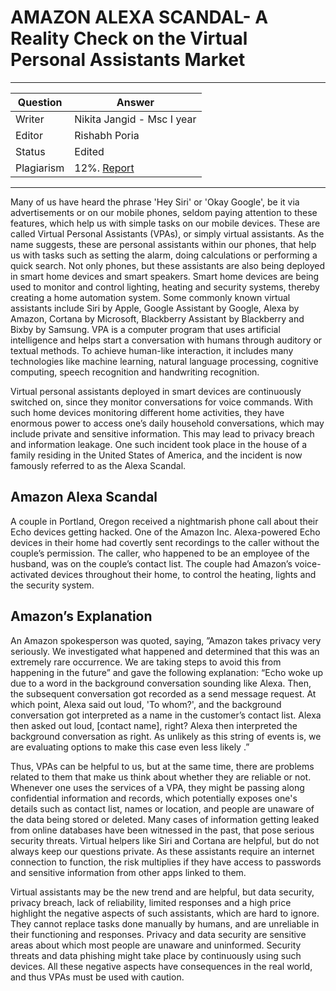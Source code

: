 # AMAZON ALEXA SCANDAL- A Reality Check on the Virtual Personal Assistants Market
---

| Question   | Answer                                                            |
| ---------- | ----------------------------------------------------------------- |
| Writer     | Nikita Jangid - Msc I year                                      |
| Editor     | Rishabh Poria                                                      |
| Status     | Edited |
| Plagiarism | 12%. [Report](https://github.com/RishPoria/Srijan-2021/blob/d8e081095da4a9eb47c160b1db1e385529eae7d4/articles/plagReports/AmazonAlexa.pdf)|

---

Many of us have heard the phrase 'Hey Siri' or 'Okay Google', be it via advertisements or on our mobile phones, seldom paying attention to these features, which help us with simple tasks on our mobile devices. These are called Virtual Personal Assistants (VPAs), or simply virtual assistants. As the name suggests, these are personal assistants within our phones, that help us with tasks such as setting the alarm, doing calculations or performing a quick search. Not only phones, but these assistants are also being deployed in smart home devices and smart speakers. Smart home devices are being used to monitor and control lighting, heating and security systems, thereby creating a home automation system. Some commonly known virtual assistants include Siri by Apple, Google Assistant by Google, Alexa by Amazon, Cortana by Microsoft, Blackberry Assistant by Blackberry and Bixby by Samsung. VPA is a computer program that uses artificial intelligence and helps start a conversation with humans through auditory or textual methods. To achieve human-like interaction, it includes many technologies like machine learning, natural language processing, cognitive computing, speech recognition and handwriting recognition.

Virtual personal assistants deployed in smart devices are continuously switched on, since they monitor conversations for voice commands. With such home devices monitoring different home activities, they have enormous power to access one’s daily household conversations, which may include private and sensitive information. This may lead to privacy breach and information leakage. One such incident took place in the house of a family residing in the United States of America, and the incident is now famously referred to as the Alexa Scandal.

## Amazon Alexa Scandal
A couple in Portland, Oregon received a nightmarish phone call about their Echo devices getting hacked. One of the Amazon Inc. Alexa-powered Echo devices in their home had covertly sent recordings to the caller without the couple’s permission. The caller, who happened to be an employee of the husband, was on the couple’s contact list. The couple had Amazon’s voice-activated devices throughout their home, to control the heating, lights and the security system.

## Amazon’s Explanation
An Amazon spokesperson was quoted, saying, ”Amazon takes privacy very seriously. We investigated what happened and determined that this was an extremely rare occurrence. We are taking steps to avoid this from happening in the future” and gave the following explanation: “Echo woke up due to a word in the background conversation sounding like Alexa. Then, the subsequent conversation got recorded as a send message request. At which point, Alexa said out loud, 'To whom?', and the background conversation got interpreted as a name in the customer’s contact list. Alexa then asked out loud, [contact name], right? Alexa then interpreted the background conversation as right. As unlikely as this string of events is, we are evaluating options to make this case even less likely .”

Thus, VPAs can be helpful to us, but at the same time, there are problems related to them that make us think about whether they are reliable or not. Whenever one uses the services of a VPA, they might be passing along confidential information and records, which potentially exposes one's details such as contact list, names or location, and people are unaware of the data being stored or deleted. Many cases of information getting leaked from online databases have been witnessed in the past, that pose serious security threats. Virtual helpers like Siri and Cortana are helpful, but do not always keep our questions private. As these assistants require an internet connection to function, the risk multiplies if they have access to passwords and sensitive information from other apps linked to them. 

Virtual assistants may be the new trend and are helpful, but data security, privacy breach, lack of reliability, limited responses and a high price highlight the negative aspects of such assistants, which are hard to ignore. They cannot replace tasks done manually by humans, and are unreliable in their functioning and responses. Privacy and data security are sensitive areas about which most people are unaware and uninformed. Security threats and data phishing might take place by continuously using such devices. All these negative aspects have consequences in the real world, and thus VPAs must be used with caution.
